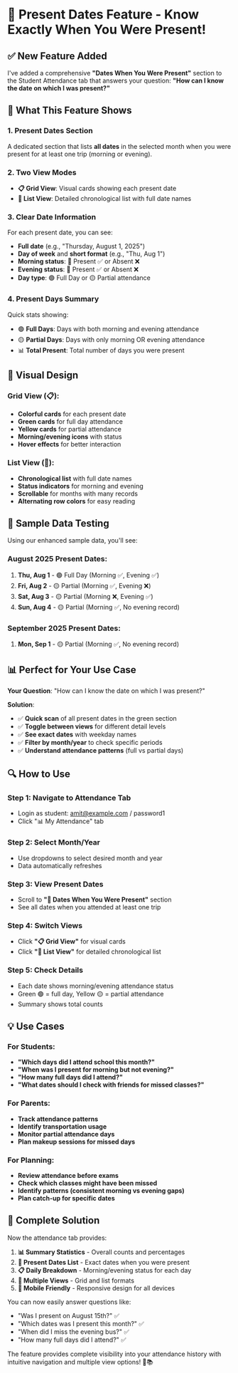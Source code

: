 # 📅 Present Dates Feature - Know Exactly When You Were Present!

## ✅ New Feature Added

I've added a comprehensive **"Dates When You Were Present"** section to the Student Attendance tab that answers your question: **"How can I know the date on which I was present?"**

## 🎯 What This Feature Shows

### 1. **Present Dates Section**
A dedicated section that lists **all dates** in the selected month when you were present for at least one trip (morning or evening).

### 2. **Two View Modes**
- **📋 Grid View**: Visual cards showing each present date
- **📃 List View**: Detailed chronological list with full date names

### 3. **Clear Date Information**
For each present date, you can see:
- **Full date** (e.g., "Thursday, August 1, 2025")
- **Day of week** and **short format** (e.g., "Thu, Aug 1")
- **Morning status**: 🌅 Present ✅ or Absent ❌
- **Evening status**: 🌆 Present ✅ or Absent ❌
- **Day type**: 🟢 Full Day or 🟡 Partial attendance

### 4. **Present Days Summary**
Quick stats showing:
- 🟢 **Full Days**: Days with both morning and evening attendance
- 🟡 **Partial Days**: Days with only morning OR evening attendance  
- 📊 **Total Present**: Total number of days you were present

## 🎨 Visual Design

### Grid View (📋):
- **Colorful cards** for each present date
- **Green cards** for full day attendance
- **Yellow cards** for partial attendance
- **Morning/evening icons** with status
- **Hover effects** for better interaction

### List View (📃):
- **Chronological list** with full date names
- **Status indicators** for morning and evening
- **Scrollable** for months with many records
- **Alternating row colors** for easy reading

## 🧪 Sample Data Testing

Using our enhanced sample data, you'll see:

### August 2025 Present Dates:
1. **Thu, Aug 1** - 🟢 Full Day (Morning ✅, Evening ✅)
2. **Fri, Aug 2** - 🟡 Partial (Morning ✅, Evening ❌)
3. **Sat, Aug 3** - 🟡 Partial (Morning ❌, Evening ✅)
4. **Sun, Aug 4** - 🟡 Partial (Morning ✅, No evening record)

### September 2025 Present Dates:
1. **Mon, Sep 1** - 🟡 Partial (Morning ✅, No evening record)

## 📊 Perfect for Your Use Case

**Your Question**: "How can I know the date on which I was present?"

**Solution**: 
- ✅ **Quick scan** of all present dates in the green section
- ✅ **Toggle between views** for different detail levels
- ✅ **See exact dates** with weekday names
- ✅ **Filter by month/year** to check specific periods
- ✅ **Understand attendance patterns** (full vs partial days)

## 🔍 How to Use

### Step 1: Navigate to Attendance Tab
- Login as student: amit@example.com / password1
- Click "📊 My Attendance" tab

### Step 2: Select Month/Year
- Use dropdowns to select desired month and year
- Data automatically refreshes

### Step 3: View Present Dates
- Scroll to **"📅 Dates When You Were Present"** section
- See all dates when you attended at least one trip

### Step 4: Switch Views
- Click **"📋 Grid View"** for visual cards
- Click **"📃 List View"** for detailed chronological list

### Step 5: Check Details
- Each date shows morning/evening attendance status
- Green 🟢 = full day, Yellow 🟡 = partial attendance
- Summary shows total counts

## 💡 Use Cases

### For Students:
- **"Which days did I attend school this month?"**
- **"When was I present for morning but not evening?"**
- **"How many full days did I attend?"**
- **"What dates should I check with friends for missed classes?"**

### For Parents:
- **Track attendance patterns**
- **Identify transportation usage**
- **Monitor partial attendance days**
- **Plan makeup sessions for missed days**

### For Planning:
- **Review attendance before exams**
- **Check which classes might have been missed**
- **Identify patterns (consistent morning vs evening gaps)**
- **Plan catch-up for specific dates**

## 🎉 Complete Solution

Now the attendance tab provides:
1. **📊 Summary Statistics** - Overall counts and percentages
2. **📅 Present Dates List** - Exact dates when you were present
3. **📋 Daily Breakdown** - Morning/evening status for each day
4. **🔄 Multiple Views** - Grid and list formats
5. **📱 Mobile Friendly** - Responsive design for all devices

You can now easily answer questions like:
- "Was I present on August 15th?" ✅
- "Which dates was I present this month?" ✅
- "When did I miss the evening bus?" ✅
- "How many full days did I attend?" ✅

The feature provides complete visibility into your attendance history with intuitive navigation and multiple view options! 🚌📚
